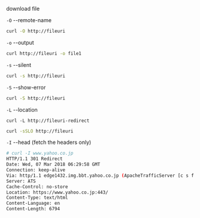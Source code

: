 
download file


`-O` --remote-name

```bash
curl -O http://fileuri
```

`-o` --output

```bash
curl http://fileuri -o file1 
```

`-s` --silent
```bash
curl -s http://fileuri
```


`-S` --show-error
```bash
curl -S http://fileuri
```

`-L` --location
```
curl -L http://fileuri-redirect
```


```bash
curl -sSLO http://fileuri
```

`-I`  --head (fetch the headers only)
```bash
# curl -I www.yahoo.co.jp
HTTP/1.1 301 Redirect
Date: Wed, 07 Mar 2018 06:29:58 GMT
Connection: keep-alive
Via: http/1.1 edge1432.img.bbt.yahoo.co.jp (ApacheTrafficServer [c s f ])
Server: ATS
Cache-Control: no-store
Location: https://www.yahoo.co.jp:443/
Content-Type: text/html
Content-Language: en
Content-Length: 6794
```
